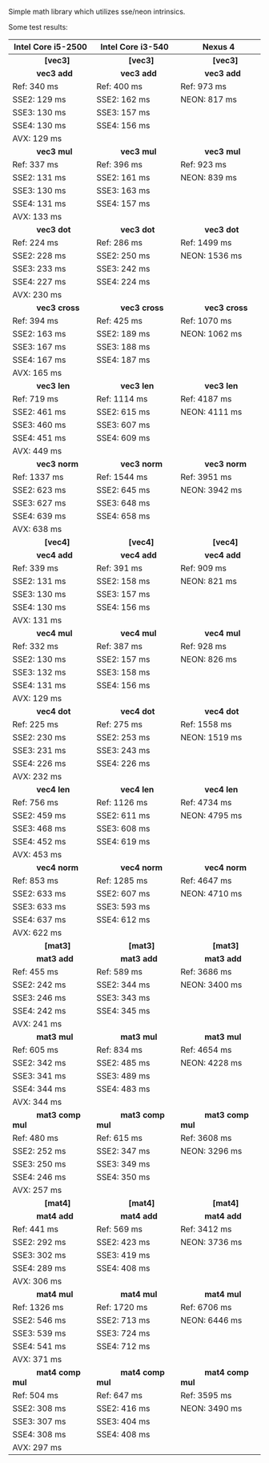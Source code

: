 Simple math library which utilizes sse/neon intrinsics.

Some test results:

|Intel Core i5-2500                 |Intel Core i3-540                  |Nexus 4                            |
|-----------------------------------|-----------------------------------|-----------------------------------|
|&emsp;&emsp;&emsp;&emsp;**[vec3]** |&emsp;&emsp;&emsp;&emsp;**[vec3]** |&emsp;&emsp;&emsp;&emsp;**[vec3]** |
|&emsp;&emsp;&emsp;**vec3 add**     |&emsp;&emsp;&emsp;**vec3 add**     |&emsp;&emsp;&emsp;**vec3 add**     |
| Ref:   340 ms                     | Ref:   400 ms                     | Ref:   973 ms                     |
| SSE2:  129 ms                     | SSE2:  162 ms                     | NEON:  817 ms                     |
| SSE3:  130 ms                     | SSE3:  157 ms                     |                                   |
| SSE4:  130 ms                     | SSE4:  156 ms                     |                                   |
| AVX:   129 ms                     |                                   |                                   |
|&emsp;&emsp;&emsp;**vec3 mul**     |&emsp;&emsp;&emsp;**vec3 mul**     |&emsp;&emsp;&emsp;**vec3 mul**     |
| Ref:   337 ms                     | Ref:   396 ms                     | Ref:   923 ms                     |
| SSE2:  131 ms                     | SSE2:  161 ms                     | NEON:  839 ms                     |
| SSE3:  130 ms                     | SSE3:  163 ms                     |                                   |
| SSE4:  131 ms                     | SSE4:  157 ms                     |                                   |
| AVX:   133 ms                     |                                   |                                   |
|&emsp;&emsp;&emsp;**vec3 dot**     |&emsp;&emsp;&emsp;**vec3 dot**     |&emsp;&emsp;&emsp;**vec3 dot**     |
| Ref:   224 ms                     | Ref:   286 ms                     | Ref:   1499 ms                    |
| SSE2:  228 ms                     | SSE2:  250 ms                     | NEON:  1536 ms                    |
| SSE3:  233 ms                     | SSE3:  242 ms                     |                                   |
| SSE4:  227 ms                     | SSE4:  224 ms                     |                                   |
| AVX:   230 ms                     |                                   |                                   |
|&emsp;&emsp;&emsp;**vec3 cross**   |&emsp;&emsp;&emsp;**vec3 cross**   |&emsp;&emsp;&emsp;**vec3 cross**   |
| Ref:   394 ms                     | Ref:   425 ms                     | Ref:   1070 ms                    |
| SSE2:  163 ms                     | SSE2:  189 ms                     | NEON:  1062 ms                    |
| SSE3:  167 ms                     | SSE3:  188 ms                     |                                   |
| SSE4:  167 ms                     | SSE4:  187 ms                     |                                   |
| AVX:   165 ms                     |                                   |                                   |
|&emsp;&emsp;&emsp;**vec3 len**     |&emsp;&emsp;&emsp;**vec3 len**     |&emsp;&emsp;&emsp;**vec3 len**     |
| Ref:   719 ms                     | Ref:   1114 ms                    | Ref:   4187 ms                    |
| SSE2:  461 ms                     | SSE2:  615 ms                     | NEON:  4111 ms                    |
| SSE3:  460 ms                     | SSE3:  607 ms                     |                                   |
| SSE4:  451 ms                     | SSE4:  609 ms                     |                                   |
| AVX:   449 ms                     |                                   |                                   |
|&emsp;&emsp;&emsp;**vec3 norm**    |&emsp;&emsp;&emsp;**vec3 norm**    |&emsp;&emsp;&emsp;**vec3 norm**    |
| Ref:   1337 ms                    | Ref:   1544 ms                    | Ref:   3951 ms                    |
| SSE2:  623 ms                     | SSE2:  645 ms                     | NEON:  3942 ms                    |
| SSE3:  627 ms                     | SSE3:  648 ms                     |                                   |
| SSE4:  639 ms                     | SSE4:  658 ms                     |                                   |
| AVX:   638 ms                     |                                   |                                   |
|&emsp;&emsp;&emsp;&emsp;**[vec4]** |&emsp;&emsp;&emsp;&emsp;**[vec4]** |&emsp;&emsp;&emsp;&emsp;**[vec4]** |
|&emsp;&emsp;&emsp;**vec4 add**     |&emsp;&emsp;&emsp;**vec4 add**     |&emsp;&emsp;&emsp;**vec4 add**     |
| Ref:   339 ms                     | Ref:   391 ms                     | Ref:   909 ms                     |
| SSE2:  131 ms                     | SSE2:  158 ms                     | NEON:  821 ms                     |
| SSE3:  130 ms                     | SSE3:  157 ms                     |                                   |
| SSE4:  130 ms                     | SSE4:  156 ms                     |                                   |
| AVX:   131 ms                     |                                   |                                   |
|&emsp;&emsp;&emsp;**vec4 mul**     |&emsp;&emsp;&emsp;**vec4 mul**     |&emsp;&emsp;&emsp;**vec4 mul**     |
| Ref:   332 ms                     | Ref:   387 ms                     | Ref:   928 ms                     |
| SSE2:  130 ms                     | SSE2:  157 ms                     | NEON:  826 ms                     |
| SSE3:  132 ms                     | SSE3:  158 ms                     |                                   |
| SSE4:  131 ms                     | SSE4:  156 ms                     |                                   |
| AVX:   129 ms                     |                                   |                                   |
|&emsp;&emsp;&emsp;**vec4 dot**     |&emsp;&emsp;&emsp;**vec4 dot**     |&emsp;&emsp;&emsp;**vec4 dot**     |
| Ref:   225 ms                     | Ref:   275 ms                     | Ref:   1558 ms                    |
| SSE2:  230 ms                     | SSE2:  253 ms                     | NEON:  1519 ms                    |
| SSE3:  231 ms                     | SSE3:  243 ms                     |                                   |
| SSE4:  226 ms                     | SSE4:  226 ms                     |                                   |
| AVX:   232 ms                     |                                   |                                   |
|&emsp;&emsp;&emsp;**vec4 len**     |&emsp;&emsp;&emsp;**vec4 len**     |&emsp;&emsp;&emsp;**vec4 len**     |
| Ref:   756 ms                     | Ref:   1126 ms                    | Ref:   4734 ms                    |
| SSE2:  459 ms                     | SSE2:  611 ms                     | NEON:  4795 ms                    |
| SSE3:  468 ms                     | SSE3:  608 ms                     |                                   |
| SSE4:  452 ms                     | SSE4:  619 ms                     |                                   |
| AVX:   453 ms                     |                                   |                                   |
|&emsp;&emsp;&emsp;**vec4 norm**    |&emsp;&emsp;&emsp;**vec4 norm**    |&emsp;&emsp;&emsp;**vec4 norm**    |
| Ref:   853 ms                     | Ref:   1285 ms                    | Ref:   4647 ms                    |
| SSE2:  633 ms                     | SSE2:  607 ms                     | NEON:  4710 ms                    |
| SSE3:  633 ms                     | SSE3:  593 ms                     |                                   |
| SSE4:  637 ms                     | SSE4:  612 ms                     |                                   |
| AVX:   622 ms                     |                                   |                                   |
|&emsp;&emsp;&emsp;&emsp;**[mat3]** |&emsp;&emsp;&emsp;&emsp;**[mat3]** |&emsp;&emsp;&emsp;&emsp;**[mat3]** |
|&emsp;&emsp;&emsp;**mat3 add**     |&emsp;&emsp;&emsp;**mat3 add**     |&emsp;&emsp;&emsp;**mat3 add**     |
| Ref:   455 ms                     | Ref:   589 ms                     | Ref:   3686 ms                    |
| SSE2:  242 ms                     | SSE2:  344 ms                     | NEON:  3400 ms                    |
| SSE3:  246 ms                     | SSE3:  343 ms                     |                                   |
| SSE4:  242 ms                     | SSE4:  345 ms                     |                                   |
| AVX:   241 ms                     |                                   |                                   |
|&emsp;&emsp;&emsp;**mat3 mul**     |&emsp;&emsp;&emsp;**mat3 mul**     |&emsp;&emsp;&emsp;**mat3 mul**     |
| Ref:   605 ms                     | Ref:   834 ms                     | Ref:   4654 ms                    |
| SSE2:  342 ms                     | SSE2:  485 ms                     | NEON:  4228 ms                    |
| SSE3:  341 ms                     | SSE3:  489 ms                     |                                   |
| SSE4:  344 ms                     | SSE4:  483 ms                     |                                   |
| AVX:   344 ms                     |                                   |                                   |
|&emsp;&emsp;&emsp;**mat3 comp mul**|&emsp;&emsp;&emsp;**mat3 comp mul**|&emsp;&emsp;&emsp;**mat3 comp mul**|
| Ref:   480 ms                     | Ref:   615 ms                     | Ref:   3608 ms                    |
| SSE2:  252 ms                     | SSE2:  347 ms                     | NEON:  3296 ms                    |
| SSE3:  250 ms                     | SSE3:  349 ms                     |                                   |
| SSE4:  246 ms                     | SSE4:  350 ms                     |                                   |
| AVX:   257 ms                     |                                   |                                   |
|&emsp;&emsp;&emsp;&emsp;**[mat4]** |&emsp;&emsp;&emsp;&emsp;**[mat4]** |&emsp;&emsp;&emsp;&emsp;**[mat4]** |
|&emsp;&emsp;&emsp;**mat4 add**     |&emsp;&emsp;&emsp;**mat4 add**     |&emsp;&emsp;&emsp;**mat4 add**     |
| Ref:   441 ms                     | Ref:   569 ms                     | Ref:   3412 ms                    |
| SSE2:  292 ms                     | SSE2:  423 ms                     | NEON:  3736 ms                    |
| SSE3:  302 ms                     | SSE3:  419 ms                     |                                   |
| SSE4:  289 ms                     | SSE4:  408 ms                     |                                   |
| AVX:   306 ms                     |                                   |                                   |
|&emsp;&emsp;&emsp;**mat4 mul**     |&emsp;&emsp;&emsp;**mat4 mul**     |&emsp;&emsp;&emsp;**mat4 mul**     |
| Ref:   1326 ms                    | Ref:   1720 ms                    | Ref:   6706 ms                    |
| SSE2:  546 ms                     | SSE2:  713 ms                     | NEON:  6446 ms                    |
| SSE3:  539 ms                     | SSE3:  724 ms                     |                                   |
| SSE4:  541 ms                     | SSE4:  712 ms                     |                                   |
| AVX:   371 ms                     |                                   |                                   |
|&emsp;&emsp;&emsp;**mat4 comp mul**|&emsp;&emsp;&emsp;**mat4 comp mul**|&emsp;&emsp;&emsp;**mat4 comp mul**|
| Ref:   504 ms                     | Ref:   647 ms                     | Ref:   3595 ms                    |
| SSE2:  308 ms                     | SSE2:  416 ms                     | NEON:  3490 ms                    |
| SSE3:  307 ms                     | SSE3:  404 ms                     |                                   |
| SSE4:  308 ms                     | SSE4:  408 ms                     |                                   |
| AVX:   297 ms                     |                                   |                                   |
